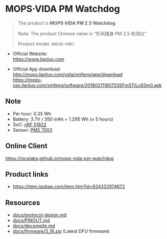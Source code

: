 # MOPS·VIDA PM Watchdog

> The product is **MOPS·VIDA PM 2.5 Watchdog**
>
> Note: The product Chinese name is "忻风随身 PM 2.5 检测仪"
>
> Product model: `AD520-P001`

- Official Website:
  <br><https://www.lianluo.com>

- Official App download:
  <br><http://mops.lianluo.com/vida/xinfeng/app/download>
  <br><https://mops-oss.lianluo.com/xinfeng/software/20180211180753SFmSTILc83m0.apk>

## Note

- Per hour: 0.25 Wh
- Battery: 3.7V / 350 mAh = 1.295 Wh (≈ 5 hours)
- SoC: [nRF 51822](https://www.nordicsemi.com/Products/Low-power-short-range-wireless/nRF51822)
- Sensor: [PMS 7003](http://www.plantower.com/en/content/?110.html)

## Online Client

<https://nicelabs.github.io/mops-vida-pm-watchdog>

## Product links

- <https://item.taobao.com/item.htm?id=624322974672>

## Resources

- [docs/protocol-design.md](docs/protocol-design.md)
- [docs/PINOUT.md](docs/PINOUT.md)
- [docs/decompile.md](docs/decompile.md)
- [docs/firmware/3_16.zip](docs/firmware/3_16.zip) (Latest DFU firmware)
